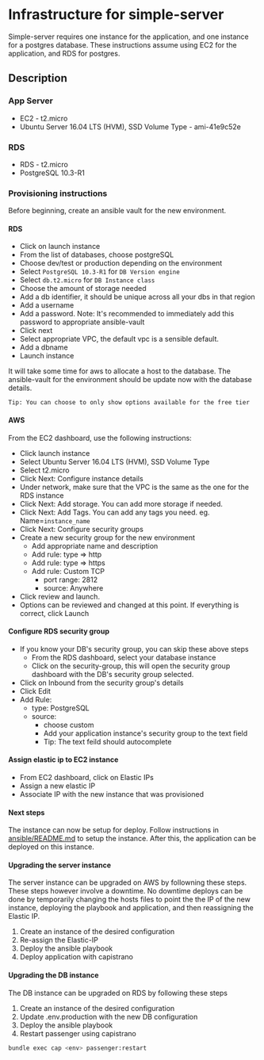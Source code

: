 # Infrastructure for simple-server

Simple-server requires one instance for the application, and one instance for a postgres database.
These instructions assume using EC2 for the application, and RDS for postgres.

## Description

### App Server
- EC2 - t2.micro
- Ubuntu Server 16.04 LTS (HVM), SSD Volume Type - ami-41e9c52e

### RDS
- RDS - t2.micro
- PostgreSQL 10.3-R1

### Provisioning instructions
Before beginning, create an ansible vault for the new environment.

#### RDS
- Click on launch instance
- From the list of databases, choose postgreSQL
- Choose dev/test or production depending on the environment
- Select `PostgreSQL 10.3-R1` for `DB Version engine`
- Select `db.t2.micro` for `DB Instance class`
- Choose the amount of storage needed
- Add a db identifier, it should be unique across all your dbs in that region
- Add a username
- Add a password. Note: It's recommended to immediately add this password to appropriate ansible-vault
- Click next
- Select appropriate VPC, the default vpc is a sensible default.
- Add a dbname
- Launch instance

It will take some time for aws to allocate a host to the database.
The ansible-vault for the environment should be update now with the database details.

```
Tip: You can choose to only show options available for the free tier
```

#### AWS
From the EC2 dashboard, use the following instructions:

- Click launch instance
- Select Ubuntu Server 16.04 LTS (HVM), SSD Volume Type
- Select t2.micro
- Click Next: Configure instance details
- Under network, make sure that the VPC is the same as the one for the RDS instance
- Click Next: Add storage. You can add more storage if needed.
- Click Next: Add Tags. You can add any tags you need. eg. Name=`instance_name`
- Click Next: Configure security groups
- Create a new security group for the new environment
  - Add appropriate name and description
  - Add rule: type => http
  - Add rule: type => https
  - Add rule: Custom TCP
    - port range: 2812
    - source: Anywhere
- Click review and launch.
- Options can be reviewed and changed at this point. If everything is correct, click Launch

#### Configure RDS security group
- If you know your DB's security group, you can skip these above steps
  - From the RDS dashboard, select your database instance
  - Click on the security-group, this will open the security group dashboard with the DB's security group selected.
- Click on Inbound from the security group's details
- Click Edit
- Add Rule:
  - type: PostgreSQL
  - source:
    - choose custom
    - Add your application instance's security group to the text field
    - Tip: The text feild should autocomplete

#### Assign elastic ip to EC2 instance
- From EC2 dashboard, click on Elastic IPs
- Assign a new elastic IP
- Associate IP with the new instance that was provisioned

#### Next steps
The instance can now be setup for deploy.
Follow instructions in [ansible/README.md](ansible/README.md) to setup the instance.
After this, the application can be deployed on this instance.


#### Upgrading the server instance
The server instance can be upgraded on AWS by followning these steps.
These steps however involve a downtime. No downtime deploys can be done by
temporarily changing the hosts files to point the the IP of the new instance,
deploying the playbook and application, and then reassigning the Elastic IP.

1. Create an instance of the desired configuration
2. Re-assign the Elastic-IP
3. Deploy the ansible playbook
4. Deploy application with capistrano

#### Upgrading the DB instance
The DB instance can be upgraded on RDS by following these steps

1. Create an instance of the desired configuration
2. Update .env.production with the new DB configuration
3. Deploy the ansible playbook
4. Restart passenger using capistrano
```bash
bundle exec cap <env> passenger:restart
```
